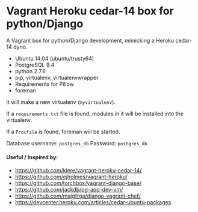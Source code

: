 # Vagrant Heroku cedar-14 box for python/Django

A Vagrant box for python/Django development, mimicking a Heroku cedar-14 dyno.

* Ubuntu 14.04 (ubuntu/trusty64)
* PostgreSQL 9.4
* python 2.7.6
* pip, virtualenv, virtualenvwrapper
* Requirements for Pillow
* foreman

It will make a new virtualenv (`myvirtualenv`).

If a `requirements.txt` file is found, modules in it will be installed into the virtualenv.

If a `Procfile` is found, foreman will be started.

Database username: `postgres_db`
Password: `postgres_db`


#### Useful / Inspired by:

* https://github.com/kiere/vagrant-heroku-cedar-14/
* https://github.com/ejholmes/vagrant-heroku/
* https://github.com/torchbox/vagrant-django-base/
* https://github.com/jackdb/pg-app-dev-vm/
* https://github.com/maigfrga/django-vagrant-chef/
* https://devcenter.heroku.com/articles/cedar-ubuntu-packages

